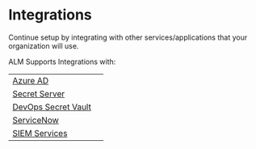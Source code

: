[title]: # (Integrate with Other Applications)
[tags]: # (Account Lifecycle Manager,ALM,Active Directory,Azure, Azure AD)
[priority]: # (5150)

# Integrations

Continue setup by integrating with other services/applications that your organization will use.

ALM Supports Integrations with:

|||
|---|---|
| [Azure AD](../../integrations/integrate-azure-ad/index.md)||
|[Secret Server](../../integrations/integ-secret-serv/index.md)||
|[DevOps Secret Vault](../../integrations/integ-dsv/index.md)||
|[ServiceNow](../../integrations/ServiceNow/index.md)||
|[SIEM Services](../../integrations/integ-siem/index.md)||
